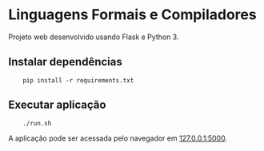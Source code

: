 # Linguagens Formais e Compiladores

Projeto web desenvolvido usando Flask e Python 3.


## Instalar dependências

```
    pip install -r requirements.txt
```

## Executar aplicação 

```
    ./run.sh
```

A aplicação pode ser acessada pelo navegador em [127.0.0.1:5000](127.0.0.1:5000).